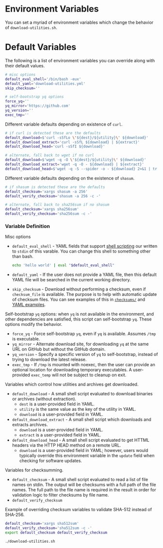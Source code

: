 # Environment Variables

You can set a myriad of environment variables which change the behavior of
`download-utilities.sh`.

# Default Variables

The following is a list of environment variables you can override along with
their default values.

```bash
# misc options
default_eval_shell='/bin/bash -eux'
default_yaml='download-utilities.yml'
skip_checksum=''

# self-bootstrap yq options
force_yq=''
yq_mirror='https://github.com'
yq_version=''
exec_tmp=''
```

Different variable defaults depending on existence of `curl`.

```bash
# if curl is detected these are the defaults
default_download=$'curl -sSfLo \'${dest}/${utility}\' ${download}'
default_download_extract='curl -sSfL ${download} | ${extract}'
default_download_head='curl -sSfI ${download}'

# alternate, fall back to wget if no curl
default_download=$'wget -q -O \'${dest}/${utility}\' ${download}'
default_download_extract='wget -q -O - ${download} | ${extract}'
default_download_head=$'wget -q -S --spider -o - ${download} 2>&1 | tr -d \'\\r\''
```

Different variable defaults depending on the existence of `shasum`.

```bash
# if shasum is detected these are the defaults
default_checksum='xargs shasum -a 256'
default_verify_checksum='shasum -a 256 -c -'

# alternate, fall back to sha256sum if no shasum
default_checksum='xargs sha256sum'
default_verify_checksum='sha256sum -c -'
```

### Variable Definition

Misc options

- `default_eval_shell` - YAML fields that support [shell
  scripting](shell-scripting.md) our written to `stdin` of this varable.  You
  can change this shell to something other than bash.

  ```bash
  echo 'hello world' | eval "$default_eval_shell"
  ```

- `default_yaml` - If the user does not provide a YAML file, then this default
  YAML file will be searched in the current working directory.
- `skip_checksum` - Download without performing a checksum, even if
  `checksum_file` is available.  The purpose is to help with automatic update of
  checksum files.  You can see examples of this in [`checksums/`](checksums) and
  [YAML examples](yaml-examples.md).

Self-bootstrap `yq` options: when `yq` is not available in the environment, and
other dependencies are satisfied, this script can self-bootstrap `yq`.  These
options modify the behavior.

- `force_yq` - Force self-bootstrap `yq`, even if `yq` is available.  Assumes
  `/tmp` is executable.
- `yq_mirror` - Alternate download site, for downloading `yq` at the same URL on
  GitHub but without the GitHub domain.
- `yq_version` - Specify a specific version of `yq` to self-bootstrap, instead
  of trying to download the latest release.
- `exec_tmp` - If `/tmp` is mounted with noexec, then the user can provide an
  optional location for downloading temporary executables.  A user-provided
  `exec_temp` will not be subject to cleanup on exit.

Variables which control how utilities and archives get downloaded.

- `default_download` - A small shell script evaluated to download binaries or
  archives (without extraction).
  - `dest` is a user-provided field in YAML.
  - `utility` is the same value as the key of the utility in YAML.
  - `download` is a user-provided field in YAML.
- `default_download_extract` - A small shell script which downloads and extracts
  archives.
  - `download` is a user-provided field in YAML.
  - `extract` is a user-provided field in YAML.
- `default_download_head` - A small shell script evaluated to get HTTML headers
  via the HTTP HEAD method on a remote URL.
  - `download` is a user-provided field in YAML; however, users would typically
    override this environment variable in the `update` field when checking for
    software updates.

Variables for checksumming.

- `default_checksum` - A small shell script evaluated to read a list of file
  names on stdin.  The output will be checksums with a full path of the file
  names.  The full path to the file name is required in the result in order for
  validation logic to filter checksums by file name.
- `default_verify_checksum`

Example of overriding checksum variables to validate SHA-512 instead of SHA-256.

```bash
default_checksum='xargs sha512sum'
default_verify_checksum='sha512sum -c -'
export default_checksum default_verify_checksum

./download-utilities.sh
```
